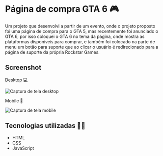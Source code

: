 # Página de compra GTA 6 🎮 

Um projeto que desenvolvi a partir de um evento, onde o projeto proposto foi uma página de compra para o GTA 5, mas recentemente foi anunciado o GTA 6, por isso coloquei o GTA 6 no tema da página, onde mostra as plataformas disponíveis para comprar, e também foi colocado na parte de menu um botão para suporte que ao clicar o usuário é redirecionado para a página de suporte da própria Rockstar Games. 

## Screenshot 
Desktop 💻

<img src="./src/imagens/Gravação-gta-6-desktop.gif" alt="Captura de tela desktop">

Mobile 📱

<img src="./src/imagens/Gravação-gta-6-mobile.gif" alt="Captura de tela mobile">

## Tecnologias utilizadas 👨‍💻
- HTML
- CSS
- JavaScript
